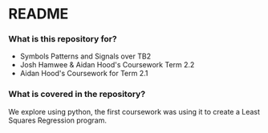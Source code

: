 # README

### What is this repository for?

- Symbols Patterns and Signals over TB2
- Josh Hamwee & Aidan Hood's Coursework Term 2.2
- Aidan Hood's Coursework for Term 2.1

### What is covered in the repository?

We explore using python, the first coursework was using it to create a Least Squares Regression program.
